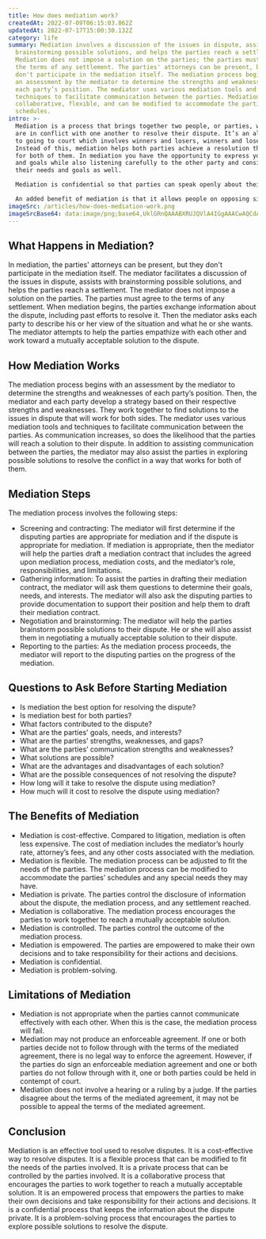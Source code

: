 ```yaml
---
title: How does mediation work?
createdAt: 2022-07-09T06:15:03.862Z
updatedAt: 2022-07-17T15:00:30.132Z
category: life
summary: Mediation involves a discussion of the issues in dispute, assists with
  brainstorming possible solutions, and helps the parties reach a settlement.
  Mediation does not impose a solution on the parties; the parties must agree to
  the terms of any settlement. The parties' attorneys can be present, but they
  don't participate in the mediation itself. The mediation process begins with
  an assessment by the mediator to determine the strengths and weaknesses of
  each party’s position. The mediator uses various mediation tools and
  techniques to facilitate communication between the parties. Mediation is
  collaborative, flexible, and can be modified to accommodate the parties’
  schedules.
intro: >-
  Mediation is a process that brings together two people, or parties, who
  are in conflict with one another to resolve their dispute. It’s an alternative
  to going to court which involves winners and losers, winners and losers again.
  Instead of this, mediation helps both parties achieve a resolution that works
  for both of them. In mediation you have the opportunity to express your needs
  and goals while also listening carefully to the other party and considering
  their needs and goals as well. 

  Mediation is confidential so that parties can speak openly about their concerns, fears, and desires without fear of retribution. The mediator does not take sides but rather assists the parties in exploring possible solutions to resolve the conflict in a way that works for both of them.

  An added benefit of mediation is that it allows people on opposing sides of a dispute see each other as human beings with needs, wants and concerns just like they have. They learn cooperation instead of confrontation…
imageSrc: /articles/how-does-mediation-work.png
imageSrcBase64: data:image/png;base64,UklGRnQAAABXRUJQVlA4IGgAAACwAQCdASoKAAoAAUAmJQBOgCHSfMLQAP7+Ed5ZHojV/J2xGY/ErT7/mYtowOt5obKqElEANH5is5Ku4AHTRfxXHq+f4n8XzgGE/Ce8sLiY7c+etPlNt9wgaHOgQN1YgVv6MMFu7YAAAA==
---
```


## What Happens in Mediation?

In mediation, the parties' attorneys can be present, but they don't participate in the mediation itself. The mediator facilitates a discussion of the issues in dispute, assists with brainstorming possible solutions, and helps the parties reach a settlement. The mediator does not impose a solution on the parties. The parties must agree to the terms of any settlement.
When mediation begins, the parties exchange information about the dispute, including past efforts to resolve it. Then the mediator asks each party to describe his or her view of the situation and what he or she wants. The mediator attempts to help the parties empathize with each other and work toward a mutually acceptable solution to the dispute.

## How Mediation Works

The mediation process begins with an assessment by the mediator to determine the strengths and weaknesses of each party’s position. Then, the mediator and each party develop a strategy based on their respective strengths and weaknesses. They work together to find solutions to the issues in dispute that will work for both sides.
The mediator uses various mediation tools and techniques to facilitate communication between the parties. As communication increases, so does the likelihood that the parties will reach a solution to their dispute. In addition to assisting communication between the parties, the mediator may also assist the parties in exploring possible solutions to resolve the conflict in a way that works for both of them.

## Mediation Steps

The mediation process involves the following steps:

- Screening and contracting: The mediator will first determine if the disputing parties are appropriate for mediation and if the dispute is appropriate for mediation. If mediation is appropriate, then the mediator will help the parties draft a mediation contract that includes the agreed upon mediation process, mediation costs, and the mediator’s role, responsibilities, and limitations.
- Gathering information: To assist the parties in drafting their mediation contract, the mediator will ask them questions to determine their goals, needs, and interests. The mediator will also ask the disputing parties to provide documentation to support their position and help them to draft their mediation contract.
- Negotiation and brainstorming: The mediator will help the parties brainstorm possible solutions to their dispute. He or she will also assist them in negotiating a mutually acceptable solution to their dispute.
- Reporting to the parties: As the mediation process proceeds, the mediator will report to the disputing parties on the progress of the mediation.

## Questions to Ask Before Starting Mediation

- Is mediation the best option for resolving the dispute?
- Is mediation best for both parties?
- What factors contributed to the dispute?
- What are the parties’ goals, needs, and interests?
- What are the parties’ strengths, weaknesses, and gaps?
- What are the parties’ communication strengths and weaknesses?
- What solutions are possible?
- What are the advantages and disadvantages of each solution?
- What are the possible consequences of not resolving the dispute?
- How long will it take to resolve the dispute using mediation?
- How much will it cost to resolve the dispute using mediation?

## The Benefits of Mediation

- Mediation is cost-effective. Compared to litigation, mediation is often less expensive. The cost of mediation includes the mediator’s hourly rate, attorney’s fees, and any other costs associated with the mediation.
- Mediation is flexible. The mediation process can be adjusted to fit the needs of the parties. The mediation process can be modified to accommodate the parties’ schedules and any special needs they may have.
- Mediation is private. The parties control the disclosure of information about the dispute, the mediation process, and any settlement reached.
- Mediation is collaborative. The mediation process encourages the parties to work together to reach a mutually acceptable solution.
- Mediation is controlled. The parties control the outcome of the mediation process.
- Mediation is empowered. The parties are empowered to make their own decisions and to take responsibility for their actions and decisions.
- Mediation is confidential.
- Mediation is problem-solving.

## Limitations of Mediation

- Mediation is not appropriate when the parties cannot communicate effectively with each other. When this is the case, the mediation process will fail.
- Mediation may not produce an enforceable agreement. If one or both parties decide not to follow through with the terms of the mediated agreement, there is no legal way to enforce the agreement. However, if the parties do sign an enforceable mediation agreement and one or both parties do not follow through with it, one or both parties could be held in contempt of court.
- Mediation does not involve a hearing or a ruling by a judge. If the parties disagree about the terms of the mediated agreement, it may not be possible to appeal the terms of the mediated agreement.

## Conclusion

Mediation is an effective tool used to resolve disputes. It is a cost-effective way to resolve disputes. It is a flexible process that can be modified to fit the needs of the parties involved. It is a private process that can be controlled by the parties involved. It is a collaborative process that encourages the parties to work together to reach a mutually acceptable solution. It is an empowered process that empowers the parties to make their own decisions and take responsibility for their actions and decisions. It is a confidential process that keeps the information about the dispute private. It is a problem-solving process that encourages the parties to explore possible solutions to resolve the dispute.
